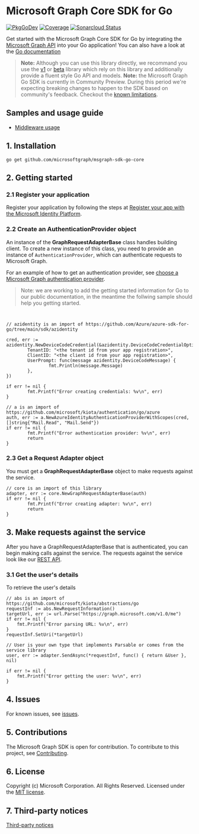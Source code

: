 # Microsoft Graph Core SDK for Go

[![PkgGoDev](https://pkg.go.dev/badge/github.com/microsoftgraph/msgraph-sdk-go-core/)](https://pkg.go.dev/github.com/microsoftgraph/msgraph-sdk-go-core/) [![Coverage](https://sonarcloud.io/api/project_badges/measure?project=microsoftgraph_msgraph-sdk-go-core&metric=coverage)](https://sonarcloud.io/dashboard?id=microsoftgraph_msgraph-sdk-go-core) [![Sonarcloud Status](https://sonarcloud.io/api/project_badges/measure?project=microsoftgraph_msgraph-sdk-go-core&metric=alert_status)](https://sonarcloud.io/dashboard?id=microsoftgraph_msgraph-sdk-go-core)

Get started with the Microsoft Graph Core SDK for Go by integrating the [Microsoft Graph API](https://developer.microsoft.com/en-us/graph/get-started/go) into your Go application! You can also have a look at the [Go documentation](https://pkg.go.dev/github.com/microsoftgraph/msgraph-sdk-go-core/)

> **Note:** Although you can use this library directly, we recommand you use the [v1](https://github.com/microsoftgraph/msgraph-sdk-go) or [beta](https://github.com/microsoftgraph/msgraph-sdk-go) library which rely on this library and additionally provide a fluent style Go API and models.
> **Note:** the Microsoft Graph Go SDK is currently in Community Preview. During this period we're expecting breaking changes to happen to the SDK based on community's feedback. Checkout the [known limitations](https://github.com/microsoftgraph/msgraph-sdk-go-core/issues/1).

## Samples and usage guide

- [Middleware usage](https://github.com/microsoftgraph/msgraph-sdk-design/)

## 1. Installation

```Shell
go get github.com/microsoftgraph/msgraph-sdk-go-core
```

## 2. Getting started

### 2.1 Register your application

Register your application by following the steps at [Register your app with the Microsoft Identity Platform](https://docs.microsoft.com/graph/auth-register-app-v2).

### 2.2 Create an AuthenticationProvider object

An instance of the **GraphRequestAdapterBase** class handles building client. To create a new instance of this class, you need to provide an instance of `AuthenticationProvider`, which can authenticate requests to Microsoft Graph.

For an example of how to get an authentication provider, see [choose a Microsoft Graph authentication provider](https://docs.microsoft.com/graph/sdks/choose-authentication-providers?tabs=Go).

> Note: we are working to add the getting started information for Go to our public documentation, in the meantime the follwing sample should help you getting started.

```Golang


// azidentity is an import of https://github.com/Azure/azure-sdk-for-go/tree/main/sdk/azidentity

cred, err := azidentity.NewDeviceCodeCredential(&azidentity.DeviceCodeCredentialOptions{
        TenantID: "<the tenant id from your app registration>",
        ClientID: "<the client id from your app registration>",
        UserPrompt: func(message azidentity.DeviceCodeMessage) {
                fmt.Println(message.Message)
        },
})

if err != nil {
        fmt.Printf("Error creating credentials: %v\n", err)
}

// a is an import of https://github.com/microsoft/kiota/authentication/go/azure
auth, err := a.NewAzureIdentityAuthenticationProviderWithScopes(cred, []string{"Mail.Read", "Mail.Send"})
if err != nil {
        fmt.Printf("Error authentication provider: %v\n", err)
        return
}

```

### 2.3 Get a Request Adapter object

You must get a **GraphRequestAdapterBase** object to make requests against the service.

```Golang
// core is an import of this library
adapter, err := core.NewGraphRequestAdapterBase(auth)
if err != nil {
        fmt.Printf("Error creating adapter: %v\n", err)
        return
}
```

## 3. Make requests against the service

After you have a GraphRequestAdapterBase that is authenticated, you can begin making calls against the service. The requests against the service look like our [REST API](https://docs.microsoft.com/graph/overview).

### 3.1 Get the user's details

To retrieve the user's details

```Golang
// abs is an import of https://github.com/microsoft/kiota/abstractions/go
requestInf := abs.NewRequestInformation()
targetUrl, err := url.Parse("https://graph.microsoft.com/v1.0/me")
if err != nil {
	fmt.Printf("Error parsing URL: %v\n", err)
}
requestInf.SetUri(*targetUrl)

// User is your own type that implements Parsable or comes from the service library
user, err := adapter.SendAsync(*requestInf, func() { return &User }, nil)

if err != nil {
	fmt.Printf("Error getting the user: %v\n", err)
}

```

## 4. Issues

For known issues, see [issues](https://github.com/MicrosoftGraph/msgraph-sdk-go-core/issues).

## 5. Contributions

The Microsoft Graph SDK is open for contribution. To contribute to this project, see [Contributing](https://github.com/microsoftgraph/msgraph-sdk-go-core/blob/main/CONTRIBUTING.md).

## 6. License

Copyright (c) Microsoft Corporation. All Rights Reserved. Licensed under the [MIT license](LICENSE).

## 7. Third-party notices

[Third-party notices](THIRD%20PARTY%20NOTICES)